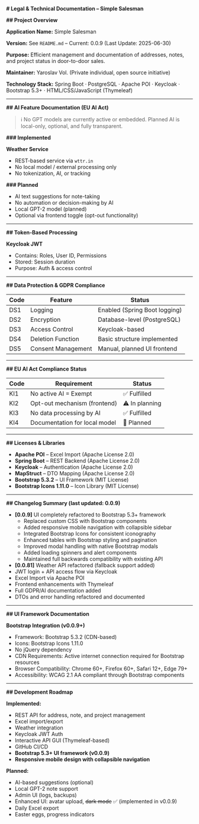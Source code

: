 **# Legal & Technical Documentation – Simple Salesman**

**## Project Overview**

**Application Name:**
Simple Salesman

**Version:**
See `README.md` – Current: 0.0.9 (Last Update: 2025-06-30)

**Purpose:**
Efficient management and documentation of addresses, notes, and project status in door-to-door sales.

**Maintainer:**
Yaroslav Vol. (Private individual, open source initiative)

**Technology Stack:**
Spring Boot · PostgreSQL · Apache POI · Keycloak · Bootstrap 5.3+ · HTML/CSS/JavaScript (Thymeleaf)

---

**## AI Feature Documentation (EU AI Act)**

> ℹ️ No GPT models are currently active or embedded. Planned AI is local-only, optional, and fully transparent.

**### Implemented**

**Weather Service**
- REST-based service via `wttr.in`
- No local model / external processing only
- No tokenization, AI, or tracking

**### Planned**

- AI text suggestions for note-taking
- No automation or decision-making by AI
- Local GPT-2 model (planned)
- Optional via frontend toggle (opt-out functionality)

---

**## Token-Based Processing**

**Keycloak JWT**
- Contains: Roles, User ID, Permissions
- Stored: Session duration
- Purpose: Auth & access control

---

**## Data Protection & GDPR Compliance**

| Code 	| Feature 			| Status 						|
|------	|-------------------|-------------------------------|
| DS1 	| Logging 			| Enabled (Spring Boot logging)	|
| DS2 	| Encryption 		| Database-level (PostgreSQL) 	|
| DS3 	| Access Control 	| Keycloak-based 				|
| DS4 	| Deletion Function | Basic structure implemented 	|
| DS5 	| Consent Management| Manual, planned UI frontend 	|

---

**## EU AI Act Compliance Status**

| Code 	| Requirement 					| Status 			|
|------	|-------------------------------|----------------	|
| KI1 	| No active AI = Exempt 		| ✅ Fulfilled 		|
| KI2 	| Opt-out mechanism (frontend) 	| ⚠️ In planning 	|
| KI3 	| No data processing by AI 		| ✅ Fulfilled 		|
| KI4 	| Documentation for local model | 📝 Planned 		|

---

**## Licenses & Libraries**

- **Apache POI** – Excel Import (Apache License 2.0)
- **Spring Boot** – REST Backend (Apache License 2.0)
- **Keycloak** – Authentication (Apache License 2.0)
- **MapStruct** – DTO Mapping (Apache License 2.0)
- **Bootstrap 5.3.2** – UI Framework (MIT License)
- **Bootstrap Icons 1.11.0** – Icon Library (MIT License)

---

**## Changelog Summary (last updated: 0.0.9)**

- **[0.0.9]** UI completely refactored to Bootstrap 5.3+ framework
  - Replaced custom CSS with Bootstrap components
  - Added responsive mobile navigation with collapsible sidebar
  - Integrated Bootstrap Icons for consistent iconography
  - Enhanced tables with Bootstrap styling and pagination
  - Improved modal handling with native Bootstrap modals
  - Added loading spinners and alert components
  - Maintained full backwards compatibility with existing API
- **[0.0.81]** Weather API refactored (fallback support added)
- JWT login + API access flow via Keycloak
- Excel Import via Apache POI
- Frontend enhancements with Thymeleaf
- Full GDPR/AI documentation added
- DTOs and error handling refactored and documented

---

**## UI Framework Documentation**

**Bootstrap Integration (v0.0.9+)**
- Framework: Bootstrap 5.3.2 (CDN-based)
- Icons: Bootstrap Icons 1.11.0
- No jQuery dependency
- CDN Requirements: Active internet connection required for Bootstrap resources
- Browser Compatibility: Chrome 60+, Firefox 60+, Safari 12+, Edge 79+
- Accessibility: WCAG 2.1 AA compliant through Bootstrap components

---

**## Development Roadmap**

**Implemented:**
- REST API for address, note, and project management
- Excel import/export
- Weather integration
- Keycloak JWT Auth
- Interactive API GUI (Thymeleaf-based)
- GitHub CI/CD
- **Bootstrap 5.3+ UI framework (v0.0.9)**
- **Responsive mobile design with collapsible navigation**

**Planned:**
- AI-based suggestions (optional)
- Local GPT-2 note support
- Admin UI (logs, backups)
- Enhanced UI: avatar upload, ~~dark mode~~ ✅ (implemented in v0.0.9)
- Daily Excel export
- Easter eggs, progress indicators